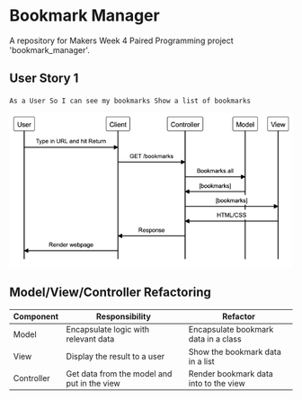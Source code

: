 # Bookmark Manager

A repository for Makers Week 4 Paired Programming project 'bookmark_manager'.

## User Story 1

``
As a User
So I can see my bookmarks
Show a list of bookmarks
``

![GitHub Logo](/resources/User_Story_01.png)

## Model/View/Controller Refactoring

| Component   | Responsibility                                | Refactor                                |
|------------ |---------------------------------------------  |---------------------------------------- |
| Model       | Encapsulate logic with relevant data          | Encapsulate bookmark data in a class    |
| View        | Display the result to a user                  | Show the bookmark data in a list        |
| Controller  | Get data from the model and put in the view   | Render bookmark data into to the view   |
